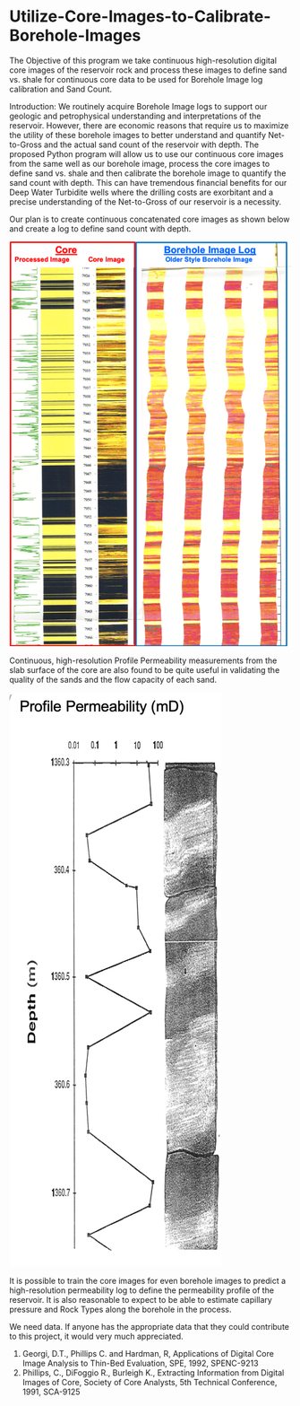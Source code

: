 # Utilize-Core-Images-to-Calibrate-Borehole-Images

The Objective of this program we take continuous high-resolution digital core images of the reservoir rock and process these images to define sand vs. shale for continuous core data to be used for Borehole Image log calibration and Sand Count.

Introduction:
We routinely acquire Borehole Image logs to support our geologic and petrophysical understanding and interpretations of the reservoir. However, there are economic reasons that require us to maximize the utility of these borehole images to better understand and quantify Net-to-Gross and the actual sand count of the reservoir with depth. The proposed Python program will allow us to use our continuous core images from the same well as our borehole image, process the core images to define sand vs. shale and then calibrate the borehole image to quantify the sand count with depth. This can have tremendous financial benefits for our Deep Water Turbidite wells where the drilling costs are exorbitant and a precise understanding of the Net-to-Gross of our reservoir is a necessity. 

Our plan is to create continuous concatenated core images as shown below and create a log to define sand count with depth. 

![Core_Image](Core_FMS.png)

Continuous, high-resolution Profile Permeability measurements from the slab surface of the core are also found to be quite useful in validating the quality of the sands and the flow capacity of each sand. 

![PPerm_Image](Core_PPerm.png)

It is possible to train the core images for even borehole images to predict a high-resolution permeability log to define the permeability profile of the reservoir. It is also reasonable to expect to be able to estimate capillary pressure and Rock Types along the borehole in the process. 

We need data. If anyone has the appropriate data that they could contribute to this project, it would very much appreciated. 



1. Georgi, D.T., Phillips C. and Hardman, R, Applications of Digital Core Image Analysis to Thin-Bed Evaluation, SPE, 1992, SPENC-9213
2. Phillips, C., DiFoggio R., Burleigh K., Extracting Information from Digital Images of Core, Society of Core Analysts, 5th Technical Conference, 1991, SCA-9125

